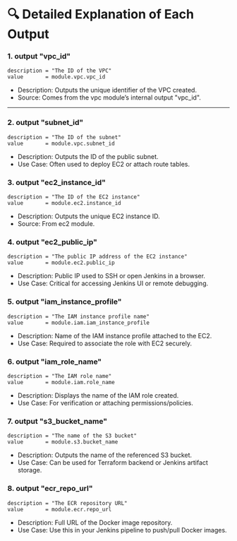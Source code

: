 # 🔍 Detailed Explanation of Each Output

### 1. output "vpc_id"

```hcl
description = "The ID of the VPC"
value       = module.vpc.vpc_id
```

- Description: Outputs the unique identifier of the VPC created.
- Source: Comes from the vpc module’s internal output "vpc_id".

---

### 2. output "subnet_id"

```hcl
description = "The ID of the subnet"
value       = module.vpc.subnet_id
```

- Description: Outputs the ID of the public subnet.
- Use Case: Often used to deploy EC2 or attach route tables.

### 3. output "ec2_instance_id"

```hcl
description = "The ID of the EC2 instance"
value       = module.ec2.instance_id
```

- Description: Outputs the unique EC2 instance ID.
- Source: From ec2 module.

### 4. output "ec2_public_ip"

```hcl
description = "The public IP address of the EC2 instance"
value       = module.ec2.public_ip
```

- Description: Public IP used to SSH or open Jenkins in a browser.
- Use Case: Critical for accessing Jenkins UI or remote debugging.

### 5. output "iam_instance_profile"

```hcl
description = "The IAM instance profile name"
value       = module.iam.iam_instance_profile
```

- Description: Name of the IAM instance profile attached to the EC2.
- Use Case: Required to associate the role with EC2 securely.

### 6. output "iam_role_name"

```hcl
description = "The IAM role name"
value       = module.iam.role_name
```

- Description: Displays the name of the IAM role created.
- Use Case: For verification or attaching permissions/policies.

### 7. output "s3_bucket_name"

```hcl
description = "The name of the S3 bucket"
value       = module.s3.bucket_name
```

- Description: Outputs the name of the referenced S3 bucket.
- Use Case: Can be used for Terraform backend or Jenkins artifact storage.

### 8. output "ecr_repo_url"

```hcl
description = "The ECR repository URL"
value       = module.ecr.repo_url
```

- Description: Full URL of the Docker image repository.
- Use Case: Use this in your Jenkins pipeline to push/pull Docker images.

